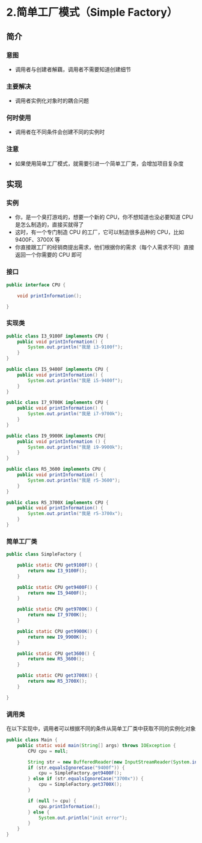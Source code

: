 2.简单工厂模式（Simple Factory）
=====

简介
----

### 意图
- 调用者与创建者解藕，调用者不需要知道创建细节

### 主要解决
- 调用者实例化对象时的耦合问题

### 何时使用
- 调用者在不同条件会创建不同的实例时

### 注意
- 如果使用简单工厂模式，就需要引进一个简单工厂类，会增加项目复杂度

实现
----

### 实例
- 你，是一个臭打游戏的，想要一个新的 CPU，你不想知道也没必要知道 CPU 是怎么制造的，直接买就得了
- 这时，有一个专门制造 CPU 的工厂，它可以制造很多品种的 CPU，比如 9400F、3700X 等
- 你直接跟工厂的经销商提出需求，他们根据你的需求（每个人需求不同）直接返回一个你需要的 CPU 即可


### 接口
```java
public interface CPU {

    void printInformation();

}
```

### 实现类
```java
public class I3_9100F implements CPU {
    public void printInformation() {
        System.out.println("我是 i3-9100f");
    }
}
```
```java
public class I5_9400F implements CPU {
    public void printInformation() {
        System.out.println("我是 i5-9400f");
    }
}
```
```java
public class I7_9700K implements CPU {
    public void printInformation() {
        System.out.println("我是 i7-9700k");
    }
}
```
```java
public class I9_9900K implements CPU{
    public void printInformation () {
        System.out.println("我是 i9-9900k");
    }
}
```
```java
public class R5_3600 implements CPU {
    public void printInformation() {
        System.out.println("我是 r5-3600");
    }
}
```
```java
public class R5_3700X implements CPU {
    public void printInformation() {
        System.out.println("我是 r5-3700x");
    }
}
```

### 简单工厂类
```java
public class SimpleFactory {

    public static CPU get9100F() {
        return new I3_9100F();
    }

    public static CPU get9400F() {
        return new I5_9400F();
    }

    public static CPU get9700K() {
        return new I7_9700K();
    }

    public static CPU get9900K() {
        return new I9_9900K();
    }

    public static CPU get3600() {
        return new R5_3600();
    }

    public static CPU get3700X() {
        return new R5_3700X();
    }

}
```

### 调用类
在以下实现中，调用者可以根据不同的条件从简单工厂类中获取不同的实例化对象
```java
public class Main {
    public static void main(String[] args) throws IOException {
        CPU cpu = null;

        String str = new BufferedReader(new InputStreamReader(System.in)).readLine();
        if (str.equalsIgnoreCase("9400f")) {
            cpu = SimpleFactory.get9400F();
        } else if (str.equalsIgnoreCase("3700x")) {
            cpu = SimpleFactory.get3700X();
        }

        if (null != cpu) {
            cpu.printInformation();
        } else {
            System.out.println("init error");
        }
    }
}
```